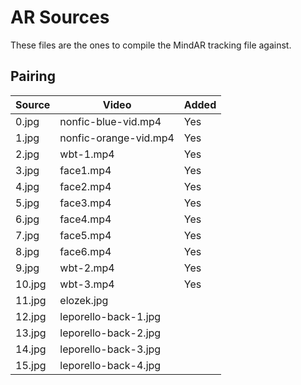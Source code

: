 # AR Sources

These files are the ones to compile the MindAR tracking file against.

## Pairing

| Source | Video                 | Added |
| ------ | --------------------- | ----- |
| 0.jpg  | nonfic-blue-vid.mp4   | Yes   |
| 1.jpg  | nonfic-orange-vid.mp4 | Yes   |
| 2.jpg  | wbt-1.mp4             | Yes   |
| 3.jpg  | face1.mp4             | Yes   |
| 4.jpg  | face2.mp4             | Yes   |
| 5.jpg  | face3.mp4             | Yes   |
| 6.jpg  | face4.mp4             | Yes   |
| 7.jpg  | face5.mp4             | Yes   |
| 8.jpg  | face6.mp4             | Yes   |
| 9.jpg  | wbt-2.mp4             | Yes   |
| 10.jpg | wbt-3.mp4             | Yes   |
| 11.jpg | elozek.jpg            | |
| 12.jpg | leporello-back-1.jpg  | |
| 13.jpg | leporello-back-2.jpg  | |
| 14.jpg | leporello-back-3.jpg  | |
| 15.jpg | leporello-back-4.jpg  | |
